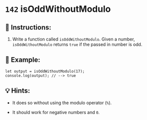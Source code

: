 # `142` isOddWithoutModulo

## 📝 Instructions:

1. Write a function called `isOddWithoutModulo`. Given a number, `isOddWithoutModulo` returns `true` if the passed in number is odd.

## 📎 Example:

```Js
let output = isOddWithoutModulo(17);
console.log(output); // --> true
```

## 💡 Hints:

+ It does so without using the modulo operator (`%`). 

+ It should work for negative numbers and `0`.
